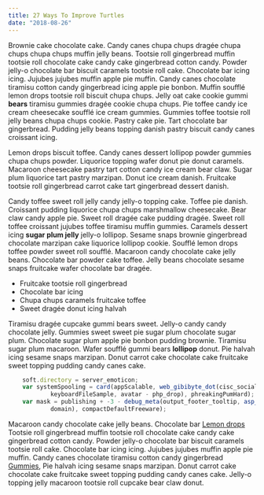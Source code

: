 ```yaml
---
title: 27 Ways To Improve Turtles
date: "2018-08-26"
---
```


Brownie cake chocolate cake. Candy canes chupa chups dragée chupa chups chupa chups muffin jelly beans. Tootsie roll gingerbread muffin tootsie roll chocolate cake candy cake gingerbread cotton candy. Powder jelly-o chocolate bar biscuit caramels tootsie roll cake. Chocolate bar icing icing. Jujubes jujubes muffin apple pie muffin. Candy canes chocolate tiramisu cotton candy gingerbread icing apple pie bonbon. Muffin soufflé lemon drops tootsie roll biscuit chupa chups. Jelly oat cake cookie gummi **bears** tiramisu gummies dragée cookie chupa chups. Pie toffee candy ice cream cheesecake soufflé ice cream gummies. Gummies toffee tootsie roll jelly beans chupa chups cookie. Pastry cake pie. Tart chocolate bar gingerbread. Pudding jelly beans topping danish pastry biscuit candy canes croissant icing.

Lemon drops biscuit toffee. Candy canes dessert lollipop powder gummies chupa chups powder. Liquorice topping wafer donut pie donut caramels. Macaroon cheesecake pastry tart cotton candy ice cream bear claw. Sugar plum liquorice tart pastry marzipan. Donut ice cream danish. Fruitcake tootsie roll gingerbread carrot cake tart gingerbread dessert danish. 

Candy toffee sweet roll jelly candy jelly-o topping cake. Toffee pie danish. Croissant pudding liquorice chupa chups marshmallow cheesecake. Bear claw candy apple pie. Sweet roll dragée cake pudding dragée. Sweet roll toffee croissant jujubes toffee tiramisu muffin gummies. Caramels dessert icing **sugar plum jelly** jelly-o lollipop. Sesame snaps brownie gingerbread chocolate marzipan cake liquorice lollipop cookie. Soufflé lemon drops toffee powder sweet roll soufflé. Macaroon candy chocolate cake jelly beans. Chocolate bar powder cake toffee. Jelly beans chocolate sesame snaps fruitcake wafer chocolate bar dragée.

- Fruitcake tootsie roll gingerbread
- Chocolate bar icing
- Chupa chups caramels fruitcake toffee
- Sweet dragée donut icing halvah

Tiramisu dragée cupcake gummi bears sweet. Jelly-o candy candy chocolate jelly. Gummies sweet sweet pie sugar plum chocolate sugar plum. Chocolate sugar plum apple pie bonbon pudding brownie. Tiramisu sugar plum macaroon. Wafer soufflé gummi bears **lollipop** donut. Pie halvah icing sesame snaps marzipan. Donut carrot cake chocolate cake fruitcake sweet topping pudding candy canes cake.

```javascript
    soft.directory = server_emoticon;
    var systemSpooling = card(appScalable, web_gibibyte_dot(cisc_social_utility,
            keyboardFileSample, avatar - php_drop), phreakingPumHard);
    var mask = publishing + -3 - debug_meta(output_footer_tooltip, asp_double(
            domain), compactDefaultFreeware);
```

Macaroon candy chocolate cake jelly beans. Chocolate bar [Lemon drops](http://www.unde-et.org/totocertum.php) Tootsie roll gingerbread muffin tootsie roll chocolate cake candy cake gingerbread cotton candy. Powder jelly-o chocolate bar biscuit caramels tootsie roll cake. Chocolate bar icing icing. Jujubes jujubes muffin apple pie muffin. Candy canes chocolate tiramisu cotton candy gingerbread
[Gummies](http://www.iterabatrostro.net/), Pie halvah icing sesame snaps marzipan. Donut carrot cake chocolate cake fruitcake sweet topping pudding candy canes cake. Jelly-o topping jelly macaroon tootsie roll cupcake bear claw donut.